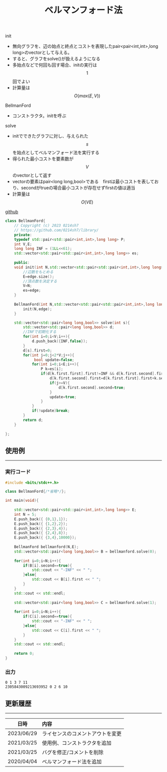 ﻿---
title: "ベルマンフォード法"
permalink: /posts/bellmanford
writer: 0214sh7
layout: library
---

init
- 無向グラフを、辺の始点と終点とコストを表現したpair<pair<int,int>,long long>のvectorとして与える。
- すると、グラフをsolve()が扱えるようになる
- 多始点などで何回も回す場合、initの実行は$$1$$回でよい
- 計算量は$$Ο(max(E,V))$$

BellmanFord
- コンストラクタ。initを呼ぶ

solve
- initでできたグラフに対し、与えられた$$s$$を始点としてベルマンフォード法を実行する
- 得られた最小コストを要素数が$$V$$のvectorとして返す
- vectorの要素はpair<long long,bool>である　firstは最小コストを表しており、secondがtrueの場合最小コストが存在せずfirstの値は適当
- 計算量は$$Ο(VE)$$

[github](https://github.com/0214sh7/procon-library/blob/master/algorithm/BellmanFord.cpp)

```cpp
class BellmanFord{
    // Copyright (c) 2023 0214sh7
    // https://github.com/0214sh7/library/
    private:
    typedef std::pair<std::pair<int,int>,long long> P;
    int V,E;
    long long INF = (1LL<<61);
    std::vector<std::pair<std::pair<int,int>,long long>> es;
    
    public:
    void init(int N,std::vector<std::pair<std::pair<int,int>,long long>> edge){
        //辺数をもとめる　
        E=edge.size();
        //頂点数を決定する
        V=N;
        es=edge;
    }
    
    BellmanFord(int N,std::vector<std::pair<std::pair<int,int>,long long>> edge){
        init(N,edge);
    }

    std::vector<std::pair<long long,bool>> solve(int s){
        std::vector<std::pair<long long,bool>> d;
        //INFで初期化する
        for(int i=0;i<V;i++){
            d.push_back({INF,false});
        }
        d[s].first=0;
        for(int j=0;j<2*V;j++){
             bool update=false;
            for(int i=0;i<E;i++){
                P k=es[i];
                if(d[k.first.first].first!=INF && d[k.first.second].first>d[k.first.first].first+k.second){
                    d[k.first.second].first=d[k.first.first].first+k.second;
                    if(j>=V){
                        d[k.first.second].second=true;
                    }
                    update=true;
                }
            }
            if(!update)break;
        }
        return d;
    }
    
};
```


## 使用例
***

### 実行コード
```cpp
#include <bits/stdc++.h>

class BellmanFord{/*省略*/};

int main(void){
    
    std::vector<std::pair<std::pair<int,int>,long long>> E;
    int N = 5;
    E.push_back({ {0,1},1});
    E.push_back({ {1,2},2});
    E.push_back({ {2,3},4});
    E.push_back({ {2,4},8});
    E.push_back({ {3,4},10000});
    
    BellmanFord bellmanford(N,E);
    std::vector<std::pair<long long,bool>> B = bellmanford.solve(0);
    
    for(int i=0;i<N;i++){
        if(B[i].second==true){
            std::cout << "-INF" << " ";
        }else{
            std::cout << B[i].first << " ";
        }
    }
    std::cout << std::endl;
    
    std::vector<std::pair<long long,bool>> C = bellmanford.solve(1);
    
    for(int i=0;i<N;i++){
        if(C[i].second==true){
            std::cout << "-INF" << " ";
        }else{
            std::cout << C[i].first << " ";
        }
    }
    std::cout << std::endl;
    
    return 0;
}
```

### 出力
```
0 1 3 7 11 
2305843009213693952 0 2 6 10 
```


## 更新履歴
***

| 日時 | 内容 |
| :---: | :--- |
| 2023/06/29 | ライセンスのコメントアウトを変更 |
| 2021/03/25 | 使用例、コンストラクタを追加 |
| 2021/03/25 | バグを修正/コメントを削除 |
| 2020/04/04 | ベルマンフォード法を追加 |